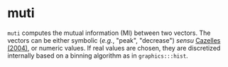 # muti
`muti` computes the mutual information (MI) between two vectors. The vectors can be either symbolic (_e.g._, "peak", "decrease") _sensu_ [Cazelles (2004)](https://doi.org/10.1111/j.1461-0248.2004.00629.x), or numeric values. If real values are chosen, they are discretized internally based on a binning algorithm as in `graphics:::hist`.
